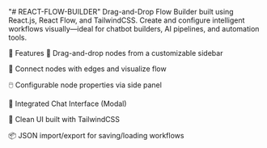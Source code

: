"# REACT-FLOW-BUILDER" 
 Drag-and-Drop Flow Builder built using React.js, React Flow, and TailwindCSS. Create and configure intelligent workflows visually—ideal for chatbot builders, AI pipelines, and automation tools.

<!-- Add actual screenshot path -->

🚀 Features
🔧 Drag-and-drop nodes from a customizable sidebar

🔄 Connect nodes with edges and visualize flow

🖱️ Configurable node properties via side panel

💬 Integrated Chat Interface (Modal)

🌈 Clean UI built with TailwindCSS

📦 JSON import/export for saving/loading workflows
